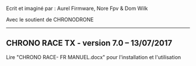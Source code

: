 Ecrit et imaginé par : Aurel Firmware, Nore Fpv & Dom Wilk

Avec le soutient de CHRONODRONE 

----------------------------------------------
CHRONO RACE TX - version 7.0 – 13/07/2017 
----------------------------------------------

Lire "CHRONO RACE- FR MANUEL.docx" pour l'installation et l'utilisation